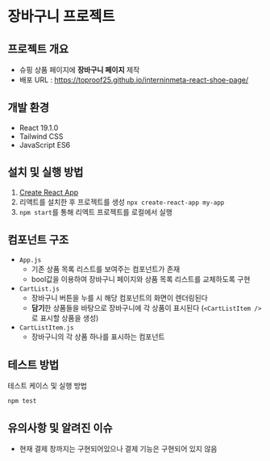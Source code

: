 # 장바구니 프로젝트

## 프로젝트 개요

- 슈핑 상품 페이지에 **장바구니 페이지** 제작
- 배포 URL : https://toproof25.github.io/interninmeta-react-shoe-page/

## 개발 환경
- React 19.1.0
- Tailwind CSS
- JavaScript ES6

## 설치 및 실행 방법
1. [Create React App](https://create-react-app.dev/) 
2. 리액트를 설치한 후 프로젝트를 생성 `npx create-react-app my-app`
3. `npm start`를 통해 리엑트 프로젝트를 로컬에서 실행

## 컴포넌트 구조

- `App.js`
  - 기존 상품 목록 리스트를 보여주는 컴포넌트가 존재
  - bool값을 이용하여 장바구니 페이지와 상품 목록 리스트를 교체하도록 구현
- `CartList.js`
  - 장바구니 버튼을 누를 시 해당 컴포넌트의 화면이 렌더링된다
  - **담기**한 상품들을 바탕으로 장바구니에 각 상품이 표시된다 (`<CartListItem />`로 표시할 상품을 생성)
- `CartListItem.js`
  - 장바구니의 각 상품 하나를 표시하는 컴포넌트

## 테스트 방법

테스트 케이스 및 실행 방법
```
npm test
```

## 유의사항 및 알려진 이슈
- 현재 결제 창까지는 구현되어있으나 결제 기능은 구현되어 있지 않음

